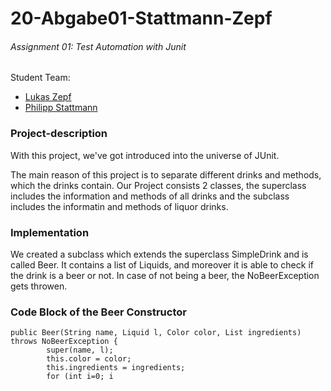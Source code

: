 # 20-Abgabe01-Stattmann-Zepf
###### Assignment 01: Test Automation with Junit

Student Team:
- [Lukas Zepf](https://github.com/LukasZepf)
- [Philipp Stattmann](https://github.com/OPS-Philipp)

### Project-description
With this project, we've got introduced into the universe of JUnit.

The main reason of this project is to separate different drinks and methods, which the drinks contain.
Our Project consists 2 classes, the superclass includes the information and methods of all drinks and the subclass includes the informatin and methods of liquor drinks.

### Implementation
We created a subclass which extends the superclass SimpleDrink and is called Beer. It contains a list of Liquids, and moreover it is able to check if the drink is a beer or not. In case of not being a beer, the NoBeerException gets throwen.

### Code Block of the Beer Constructor
<pre><code>public Beer(String name, Liquid l, Color color, List<Liquid> ingredients) throws NoBeerException {
        super(name, l);
        this.color = color;
        this.ingredients = ingredients;
        for (int i=0; i<this.ingredients.size(); i++) {
            if (ingredients.get(i).getIsBeer() == false) {
                throw new NoBeerException(ingredients.get(i));
            }
        }</code></pre>
